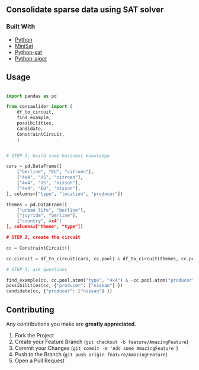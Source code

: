 ## Consolidate sparse data using SAT solver



### Built With

* [Python](https://www.python.org/)
* [MiniSat](http://minisat.se/)
* [Python-sat](https://pysathq.github.io/)
* [Python-aiger](https://github.com/mvcisback/py-aiger)

## Usage

```python

import pandas as pd

from consaulider import (
    df_to_circuit,
    find_example,
    possibilities,
    candidate,
    ConstraintCircuit,
    )


# STEP 1, build some business knowledge

cars = pd.DataFrame([
    ["berline", "EU", "citroen"],
    ["4x4", "US", "citroen"],
    ["4x4", "US", "nissan"],
    ["4x4", "EU", "nissan"],
], columns=["type", "location", "producer"])

themes = pd.DataFrame([
    ["urban life", "berline"],
    ["joyride", "berline"],
    ["country", 4x4"]
], columns=["theme", "type"])

# STEP 2, create the circuit

cc = ConstraintCircuit()

cc.circuit = df_to_circuit(cars, cc.pool) & df_to_circuit(themes, cc.pool)

# STEP 3, ask questions

find_example(cc, cc.pool.atom("type", "4x4") & ~cc.pool.atom("producer", "nissan"))
possibilities(cc, {"producer": ["nissan"] })
candidate(cc, {"producer": ["nissan"] })

```

## Contributing

Any contributions you make are **greatly appreciated**.

1. Fork the Project
2. Create your Feature Branch (`git checkout -b feature/AmazingFeature`)
3. Commit your Changes (`git commit -m 'Add some AmazingFeature'`)
4. Push to the Branch (`git push origin feature/AmazingFeature`)
5. Open a Pull Request
